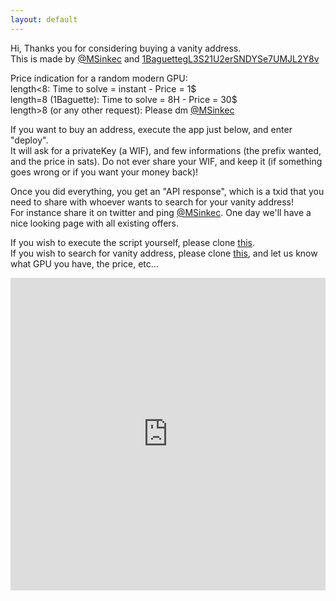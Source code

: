 ```yaml
---
layout: default
---
```


Hi,
Thanks you for considering buying a vanity address.  
This is made by [@MSinkec](https://twitter.com/MSinkec) and [1BaguettegL3S21U2erSNDYSe7UMJL2Y8v](https://twitter.com/NikamotoS)

Price indication for a random modern GPU:  
length<8: Time to solve = instant - Price = 1$  
length=8 (1Baguette): Time to solve = 8H - Price = 30$  
length>8 (or any other request): Please dm [@MSinkec](https://twitter.com/MSinkec)

If you want to buy an address, execute the app just below, and enter "deploy".  
It will ask for a privateKey (a WIF), and few informations (the prefix wanted, and the price in sats).
Do not ever share your WIF, and keep it (if something goes wrong or if you want your money back)!

Once you did everything, you get an "API response", which is a txid that you need to share with whoever wants to search for your vanity address!  
For instance share it on twitter and ping [@MSinkec](https://twitter.com/MSinkec). One day we'll have a nice looking page with all existing offers.

If you wish to execute the script yourself, please clone [this](https://github.com/msinkec/scrypt-vanitysearch).  
If you wish to search for vanity address, please clone [this](https://github.com/msinkec/vanitygen), and let us know what GPU you have, the price, etc...

<iframe frameborder="0" width="100%" height="500px" src="https://replit.com/@frenchfrog42/vanity-address?embed=true"></iframe>
